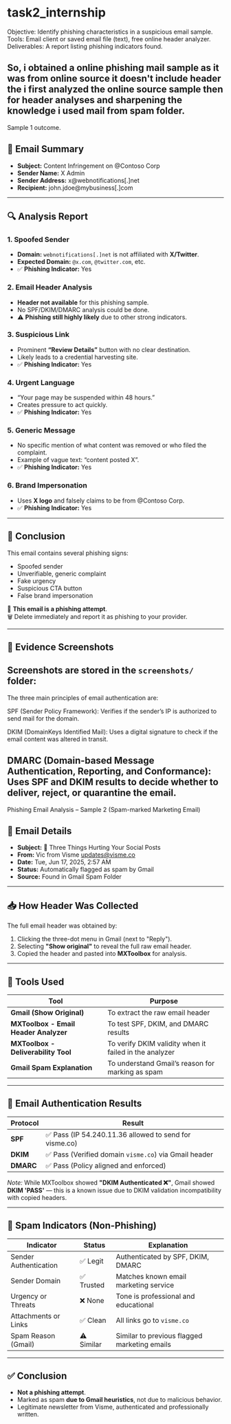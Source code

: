 # task2_internship
 Objective: Identify phishing characteristics in a suspicious email sample.
 Tools:  Email client or saved email file (text), free online header analyzer.
 Deliverables: A report listing phishing indicators found.

 So, i obtained a online phishing mail sample as it was from online source it doesn't include header the i first analyzed the online source sample then for header analyses and sharpening the knowledge i used mail from spam folder.
 ------------
 Sample 1 outcome.
 ## 📌 Email Summary

- **Subject:** Content Infringement on @Contoso Corp
- **Sender Name:** X Admin
- **Sender Address:** x@webnotifications[.]net
- **Recipient:** john.jdoe@mybusiness[.]com

---

## 🔍 Analysis Report

### 1. **Spoofed Sender**
- **Domain:** `webnotifications[.]net` is not affiliated with **X/Twitter**.
- **Expected Domain:** `@x.com`, `@twitter.com`, etc.
- ✅ **Phishing Indicator:** Yes

### 2. **Email Header Analysis**
- **Header not available** for this phishing sample.
- No SPF/DKIM/DMARC analysis could be done.
- ⚠️ **Phishing still highly likely** due to other strong indicators.

### 3. **Suspicious Link**
- Prominent **“Review Details”** button with no clear destination.
- Likely leads to a credential harvesting site.
- ✅ **Phishing Indicator:** Yes

### 4. **Urgent Language**
- “Your page may be suspended within 48 hours.”
- Creates pressure to act quickly.
- ✅ **Phishing Indicator:** Yes

### 5. **Generic Message**
- No specific mention of what content was removed or who filed the complaint.
- Example of vague text: “content posted X”.
- ✅ **Phishing Indicator:** Yes

### 6. **Brand Impersonation**
- Uses **X logo** and falsely claims to be from @Contoso Corp.
- ✅ **Phishing Indicator:** Yes

---

## 🧠 Conclusion

This email contains several phishing signs:

- Spoofed sender
- Unverifiable, generic complaint
- Fake urgency
- Suspicious CTA button
- False brand impersonation

📛 **This email is a phishing attempt**.  
🗑️ Delete immediately and report it as phishing to your provider.

---

## 📎 Evidence Screenshots

Screenshots are stored in the `screenshots/` folder:
-------------------
 The three main principles of email authentication are:

SPF (Sender Policy Framework):
Verifies if the sender’s IP is authorized to send mail for the domain.

DKIM (DomainKeys Identified Mail):
Uses a digital signature to check if the email content was altered in transit.

DMARC (Domain-based Message Authentication, Reporting, and Conformance):
Uses SPF and DKIM results to decide whether to deliver, reject, or quarantine the email.
--------------------
Phishing Email Analysis – Sample 2 (Spam-marked Marketing Email)

## 📄 Email Details

- **Subject:** 🌟 Three Things Hurting Your Social Posts  
- **From:** Vic from Visme <updates@visme.co>  
- **Date:** Tue, Jun 17, 2025, 2:57 AM  
- **Status:** Automatically flagged as spam by Gmail  
- **Source:** Found in Gmail Spam Folder  

---

## 📥 How Header Was Collected

The full email header was obtained by:
1. Clicking the three-dot menu in Gmail (next to "Reply").
2. Selecting **"Show original"** to reveal the full raw email header.
3. Copied the header and pasted into **MXToolbox** for analysis.

---

## 🔧 Tools Used

| Tool | Purpose |
|------|---------|
| **Gmail (Show Original)** | To extract the raw email header |
| **MXToolbox - Email Header Analyzer** | To test SPF, DKIM, and DMARC results |
| **MXToolbox - Deliverability Tool** | To verify DKIM validity when it failed in the analyzer |
| **Gmail Spam Explanation** | To understand Gmail’s reason for marking as spam |

---

## 🔐 Email Authentication Results

| Protocol | Result |
|----------|--------|
| **SPF**  | ✅ Pass (IP 54.240.11.36 allowed to send for visme.co) |
| **DKIM** | ✅ Pass (Verified domain `visme.co`) via Gmail header |
| **DMARC**| ✅ Pass (Policy aligned and enforced) |

*Note:* While MXToolbox showed **"DKIM Authenticated ❌"**, Gmail showed **DKIM 'PASS'** — this is a known issue due to DKIM validation incompatibility with copied headers.

---

## 🚩 Spam Indicators (Non-Phishing)

| Indicator               | Status      | Explanation |
|------------------------|-------------|-------------|
| Sender Authentication  | ✅ Legit     | Authenticated by SPF, DKIM, DMARC |
| Sender Domain           | ✅ Trusted   | Matches known email marketing service |
| Urgency or Threats      | ❌ None      | Tone is professional and educational |
| Attachments or Links    | ✅ Clean     | All links go to `visme.co` |
| Spam Reason (Gmail)     | ⚠️ Similar   | Similar to previous flagged marketing emails |

---

## ✅ Conclusion

- **Not a phishing attempt**.
- Marked as spam **due to Gmail heuristics**, not due to malicious behavior.
- Legitimate newsletter from Visme, authenticated and professionally written.
